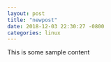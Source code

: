 ```yaml
---
layout: post
title: "newpost"
date: 2018-12-03 22:30:27 -0800
categories: linux
---
```


This is some sample content

